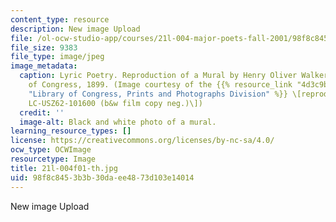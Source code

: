 ```yaml
---
content_type: resource
description: New image Upload
file: /ol-ocw-studio-app/courses/21l-004-major-poets-fall-2001/98f8c8453b3b30daee4873d103e14014_21l-004f01-th.jpg
file_size: 9383
file_type: image/jpeg
image_metadata:
  caption: Lyric Poetry. Reproduction of a Mural by Henry Oliver Walker in the Library
    of Congress, 1899. (Image courtesy of the {{% resource_link "4d3c9b09-9837-41f9-891d-2a884732550a"
    "Library of Congress, Prints and Photographs Division" %}} \[reproduction number,
    LC-USZ62-101600 (b&w film copy neg.)\])
  credit: ''
  image-alt: Black and white photo of a mural.
learning_resource_types: []
license: https://creativecommons.org/licenses/by-nc-sa/4.0/
ocw_type: OCWImage
resourcetype: Image
title: 21l-004f01-th.jpg
uid: 98f8c845-3b3b-30da-ee48-73d103e14014
---
```

New image Upload